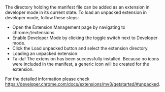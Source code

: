 The directory holding the manifest file can be added as an extension in developer mode in its current state. To load an unpacked extension in developer mode, follow these steps:
- Open the Extension Management page by navigating to chrome://extensions.
- Enable Developer Mode by clicking the toggle switch next to Developer mode.
- Click the Load unpacked button and select the extension directory.
- Loading an unpacked extension
- Ta-da! The extension has been successfully installed. Because no icons were included in the manifest, a generic icon will be created for the extension.

For the detailed information please check https://developer.chrome.com/docs/extensions/mv3/getstarted/#unpacked.
